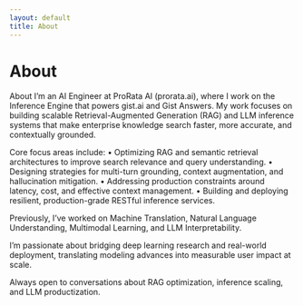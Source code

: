 ```yaml
---
layout: default
title: About
---
```


# About

About
I’m an AI Engineer at ProRata AI (prorata.ai), where I work on the Inference Engine that powers gist.ai
and Gist Answers. My work focuses on building scalable Retrieval-Augmented Generation (RAG) and LLM inference systems that make enterprise knowledge search faster, more accurate, and contextually grounded.

Core focus areas include:
• Optimizing RAG and semantic retrieval architectures to improve search relevance and query understanding.
• Designing strategies for multi-turn grounding, context augmentation, and hallucination mitigation.
• Addressing production constraints around latency, cost, and effective context management.
• Building and deploying resilient, production-grade RESTful inference services.

Previously, I’ve worked on Machine Translation, Natural Language Understanding, Multimodal Learning, and LLM Interpretability.

I’m passionate about bridging deep learning research and real-world deployment, translating modeling advances into measurable user impact at scale.

Always open to conversations about RAG optimization, inference scaling, and LLM productization.
